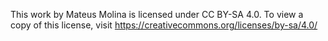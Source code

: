  This work by Mateus Molina is licensed under CC BY-SA 4.0. To view a copy of this license, visit https://creativecommons.org/licenses/by-sa/4.0/
